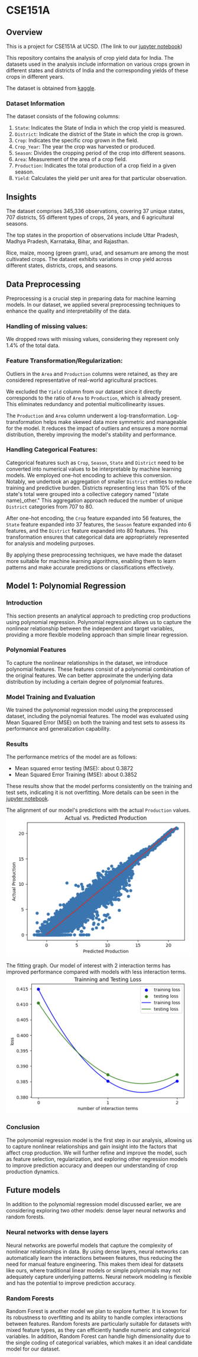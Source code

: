 # CSE151A
## Overview
This is a project for CSE151A at UCSD. (The link to our <a href="https://github.com/xgui17/CSE151A/blob/main/Group%20Project%20Milestone%20%233.ipynb">jupyter notebook</a>)

This repository contains the analysis of crop yield data for India. The datasets used in the analysis include information on various crops grown in different states and districts of India and the corresponding yields of these crops in different years.

The dataset is obtained from <a href=https://www.kaggle.com/datasets/zsinghrahulk/india-crop-yield/data>kaggle</a>.

### Dataset Information
The dataset consists of the following columns:

  1. `State`: Indicates the State of India in which the crop yield is measured.
  2. `District`: Indicate the district of the State in which the crop is grown.
  3. `Crop`: Indicates the specific crop grown in the field. 
  4. `Crop_Year`: The year the crop was harvested or produced. 
  5. `Season`: Divides the cropping period of the crop into different seasons. 
  6. `Area`: Measurement of the area of a crop field. 
  7. `Production`: Indicates the total production of a crop field in a given season. 
  8. `Yield`: Calculates the yield per unit area for that particular observation.

## Insights

The dataset comprises 345,336 observations, covering 37 unique states, 707 districts, 55 different types of crops, 24 years, and 6 agricultural seasons.

The top states in the proportion of observations include Uttar Pradesh, Madhya Pradesh, Karnataka, Bihar, and Rajasthan.

Rice, maize, moong (green gram), urad, and sesamum are among the most cultivated crops.
The dataset exhibits variations in crop yield across different states, districts, crops, and seasons.

## Data Preprocessing
Preprocessing is a crucial step in preparing data for machine learning models. In our dataset, we applied several preprocessing techniques to enhance the quality and interpretability of the data.

### Handling of missing values: 

We dropped rows with missing values, considering they represent only 1.4% of the total data.

### Feature Transformation/Regularization:

Outliers in the `Area` and `Production` columns were retained, as they are considered representative of real-world agricultural practices.

We excluded the `Yield` column from our dataset since it directly corresponds to the ratio of `Area` to `Production`, which is already present. This eliminates redundancy and potential multicollinearity issues.

The `Production` and `Area` column underwent a log-transformation. Log-transformation helps make skewed data more symmetric and manageable for the model. It reduces the impact of outliers and ensures a more normal distribution, thereby improving the model's stability and performance.

### Handling Categorical Features:

Categorical features such as `Crop`, `Season`, `State` and `District` need to be converted into numerical values to be interpretable by machine learning models. We employed one-hot encoding to achieve this conversion. Notably, we undertook an aggregation of smaller `District` entities to reduce training and predictive burden. Districts representing less than 10% of the state's total were grouped into a collective category named "(state name)_other." This aggregation approach reduced the number of unique `District` categories from 707 to 80.

After one-hot encoding, the `Crop` feature expanded into 56 features, the `State` feature expanded into 37 features, the `Season` feature expanded into 6 features, and the `District` feature expanded into 80 features. This transformation ensures that categorical data are appropriately represented for analysis and modeling purposes.

By applying these preprocessing techniques, we have made the dataset more suitable for machine learning algorithms, enabling them to learn patterns and make accurate predictions or classifications effectively.

## Model 1: Polynomial Regression

### Introduction
This section presents an analytical approach to predicting crop productions using polynomial regression. Polynomial regression allows us to capture the nonlinear relationship between the independent and target variables, providing a more flexible modeling approach than simple linear regression.

### Polynomial Features
To capture the nonlinear relationships in the dataset, we introduce polynomial features. These features consist of a polynomial combination of the original features. We can better approximate the underlying data distribution by including a certain degree of polynomial features. 

### Model Training and Evaluation
We trained the polynomial regression model using the preprocessed dataset, including the polynomial features. The model was evaluated using Mean Squared Error (MSE) on both the training and test sets to assess its performance and generalization capability.

### Results
The performance metrics of the model are as follows:
- Mean squared error testing (MSE): about 0.3872
- Mean Squared Error Training (MSE): about 0.3852

These results show that the model performs consistently on the training and test sets, indicating it is not overfitting. More details can be seen in the <a href="https://github.com/xgui17/CSE151A/blob/main/Group%20Project%20Milestone%20%233.ipynb">jupyter notebook</a>.

The alignment of our model's predictions with the actual `Production` values.
![Actual vs. Predicted Production](https://github.com/xgui17/CSE151A/blob/main/model1_actual_vs_pred.png)

The fitting graph. Our model of interest with 2 interaction terms has improved performance compared with models with less interaction terms.
![Model Fitting Graph](https://github.com/xgui17/CSE151A/blob/main/model1_fitting_graph.png)

### Conclusion
The polynomial regression model is the first step in our analysis, allowing us to capture nonlinear relationships and gain insight into the factors that affect crop production. We will further refine and improve the model, such as feature selection, regularization, and exploring other regression models to improve prediction accuracy and deepen our understanding of crop production dynamics.

## Future models

In addition to the polynomial regression model discussed earlier, we are considering exploring two other models: dense layer neural networks and random forests.

### Neural networks with dense layers
Neural networks are powerful models that capture the complexity of nonlinear relationships in data. By using dense layers, neural networks can automatically learn the interactions between features, thus reducing the need for manual feature engineering. This makes them ideal for datasets like ours, where traditional linear models or simple polynomials may not adequately capture underlying patterns. Neural network modeling is flexible and has the potential to improve prediction accuracy.

### Random Forests
Random Forest is another model we plan to explore further. It is known for its robustness to overfitting and its ability to handle complex interactions between features. Random forests are particularly suitable for datasets with mixed feature types, as they can efficiently handle numeric and categorical variables. In addition, Random Forest can handle high dimensionality due to the single coding of categorical variables, which makes it an ideal candidate model for our dataset.
